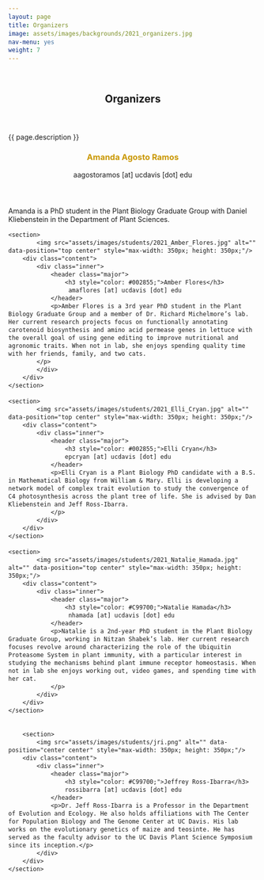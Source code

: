 ```yaml
---
layout: page
title: Organizers
image: assets/images/backgrounds/2021_organizers.jpg
nav-menu: yes
weight: 7
---
```


<!-- Banner -->
<!-- Note: The "styleN" class below should match that of the header element. -->
<section id="banner" class="style2">
	<div class="inner">
		<span class="image">
			<img src="{{ site.baseurl }}/{{ page.image }}" alt="" />
		</span>
		<header class="major">
			<h1>Organizers</h1>
		</header>
		<div class="content">
			<p>{{ page.description }}</p>
		</div>
	</div>
</section>

<!-- Main -->
<div id="main">

<!-- One -->
<section id="one">
	<div class="inner">
	</div>
</section>

<!-- Two -->
<section id="two" class="spotlights">
	<section>
			<!--img src="assets/images/students/2021_Amanda_Agosto_Ramos.jpg" alt="" data-position="top center" style="max-width: 350px; height: 350px;"/-->
		<div class="content">
			<div class="inner">
				<header class="major">
					<h3 style="color: #C99700;">Amanda Agosto Ramos</h3>
                     aagostoramos [at] ucdavis [dot] edu
				</header>
				<p> Amanda is a PhD student in the Plant Biology Graduate Group with Daniel Kliebenstein in the Department of Plant Sciences. 
                </p>
			</div>
		</div>
	</section>

	<section>
			<img src="assets/images/students/2021_Amber_Flores.jpg" alt="" data-position="top center" style="max-width: 350px; height: 350px;"/>
		<div class="content">
			<div class="inner">
				<header class="major">
                    <h3 style="color: #002855;">Amber Flores</h3>
                     amaflores [at] ucdavis [dot] edu
				</header>
				<p>Amber Flores is a 3rd year PhD student in the Plant Biology Graduate Group and a member of Dr. Richard Michelmore’s lab. Her current research projects focus on functionally annotating carotenoid biosynthesis and amino acid permease genes in lettuce with the overall goal of using gene editing to improve nutritional and agronomic traits. When not in lab, she enjoys spending quality time with her friends, family, and two cats. 
			</p>
			</div>
		</div>
	</section>

	<section>
			<img src="assets/images/students/2021_Elli_Cryan.jpg" alt="" data-position="top center" style="max-width: 350px; height: 350px;"/>
		<div class="content">
			<div class="inner">
				<header class="major">
					<h3 style="color: #002855;">Elli Cryan</h3>
                    epcryan [at] ucdavis [dot] edu
				</header>
				<p>Elli Cryan is a Plant Biology PhD candidate with a B.S. in Mathematical Biology from William & Mary. Elli is developing a network model of complex trait evolution to study the convergence of C4 photosynthesis across the plant tree of life. She is advised by Dan Kliebenstein and Jeff Ross-Ibarra. 
				</p>
			</div>
		</div>
	</section>

	<section>
			<img src="assets/images/students/2021_Natalie_Hamada.jpg" alt="" data-position="top center" style="max-width: 350px; height: 350px;"/>
		<div class="content">
			<div class="inner">
				<header class="major">
					<h3 style="color: #C99700;">Natalie Hamada</h3>
                     nhamada [at] ucdavis [dot] edu
				</header>
				<p>Natalie is a 2nd-year PhD student in the Plant Biology Graduate Group, working in Nitzan Shabek’s lab. Her current research focuses revolve around characterizing the role of the Ubiquitin Proteasome System in plant immunity, with a particular interest in studying the mechanisms behind plant immune receptor homeostasis. When not in lab she enjoys working out, video games, and spending time with her cat.
				</p>
			</div>
		</div>
	</section>	


		<section>
			<img src="assets/images/students/jri.png" alt="" data-position="center center" style="max-width: 350px; height: 350px;"/>
		<div class="content">
			<div class="inner">
				<header class="major">
					<h3 style="color: #C99700;">Jeffrey Ross-Ibarra</h3>
					rossibarra [at] ucdavis [dot] edu
				</header>
				<p>Dr. Jeff Ross-Ibarra is a Professor in the Department of Evolution and Ecology. He also holds affiliations with The Center for Population Biology and The Genome Center at UC Davis. His lab works on the evolutionary genetics of maize and teosinte. He has served as the faculty advisor to the UC Davis Plant Science Symposium since its inception.</p>
			</div>
		</div>
	</section>
